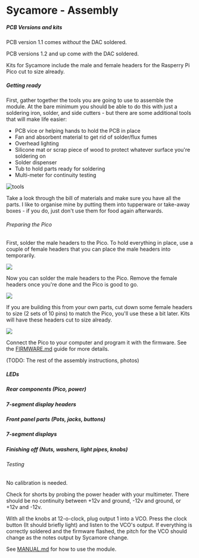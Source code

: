 # Sycamore - Assembly

##### PCB Versions and kits

PCB version 1.1 comes _without_ the DAC soldered.

PCB versions 1.2 and up come _with_ the DAC soldered.

Kits for Sycamore include the male and female headers for the Rasperry Pi Pico cut to size already.

##### Getting ready

First, gather together the tools you are going to use to assemble the module. At the bare minimum you should be able to do this with just a soldering iron, solder, and side cutters - but there are some additional tools that will make life easier:

- PCB vice or helping hands to hold the PCB in place
- Fan and absorbent material to get rid of solder/flux fumes
- Overhead lighting
- Silicone mat or scrap piece of wood to protect whatever surface you're soldering on
- Solder dispenser
- Tub to hold parts ready for soldering
- Multi-meter for continuity testing

<img src="images/1-tools.jpg" alt="tools"/>

Take a look through the bill of materials and make sure you have all the parts. I like to organise mine by putting them into tupperware or take-away boxes - if you do, just don't use them for food again afterwards.

###### Preparing the Pico

First, solder the male headers to the Pico. To hold everything in place, use a couple of female headers that you can place the male headers into temporarily.

<img src="images/2-teensy.jpg"/>

Now you can solder the male headers to the Pico. Remove the female headers once you're done and the Pico is good to go.

<img src="images/3-teensy.jpg"/>

If you are building this from your own parts, cut down some female headers to size (2 sets of 10 pins) to match the Pico, you'll use these a bit later. Kits will have these headers cut to size already.

<img src="images/10-teensy.jpg"/>

Connect the Pico to your computer and program it with the firmware. See the [FIRMWARE.md](FIRMWARE.md) guide for more details.

(TODO: The rest of the assembly instructions, photos)

##### LEDs

##### Rear components (Pico, power)

##### 7-segment display headers

##### Front panel parts (Pots, jacks, buttons)

##### 7-segment displays

##### Finishing off (Nuts, washers, light pipes, knobs)

###### Testing

No calibration is needed.

Check for shorts by probing the power header with your multimeter. There should be no continuity between +12v and ground, -12v and ground, or +12v and -12v.

With all the knobs at 12-o-clock, plug output 1 into a VCO. Press the clock button (It should briefly light) and listen to the VCO's output. If everything is correctly soldered and the firmware flashed, the pitch for the VCO should change as the notes output by Sycamore change.

See [MANUAL.md](MANUAL.md) for how to use the module.